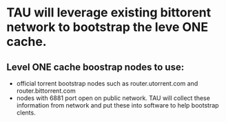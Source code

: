# TAU will leverage existing bittorent network to bootstrap the leve ONE cache. 
## Level ONE cache boostrap nodes to use:
- official torrent bootstrap nodes such as router.utorrent.com and router.bittorrent.com 
- nodes with 6881 port open on public network. TAU will collect these information from network and put these into software to help bootstrap clents. 
